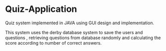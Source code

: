 # Quiz-Application

Quiz system implemented in JAVA using GUI design and implementation.

This system uses the derby database system to save the users and questions , retrieving questions from database randomly and calculating the score according to number of correct answers.
